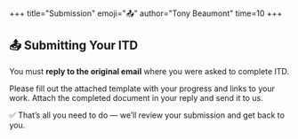 +++
title="Submission"
emoji="📤"
author="Tony Beaumont"
time=10
+++

## 📤 Submitting Your ITD

You must **reply to the original email** where you were asked to complete ITD.

Please fill out the attached template with your progress and links to your work. Attach the completed document in your reply and send it to us.

✅ That’s all you need to do — we’ll review your submission and get back to you.
